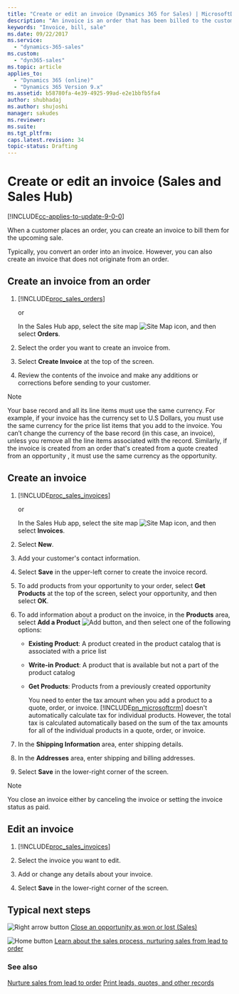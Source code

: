 ```yaml
---
title: "Create or edit an invoice (Dynamics 365 for Sales) | MicrosoftDocs"
description: "An invoice is an order that has been billed to the customer."
keywords: "Invoice, bill, sale"
ms.date: 09/22/2017
ms.service:
  - "dynamics-365-sales"
ms.custom:
  - "dyn365-sales"
ms.topic: article
applies_to:
  - "Dynamics 365 (online)"
  - "Dynamics 365 Version 9.x"
ms.assetid: b58780fa-4e39-4925-99ad-e2e1bbfb5fa4
author: shubhadaj
ms.author: shujoshi
manager: sakudes
ms.reviewer: 
ms.suite: 
ms.tgt_pltfrm: 
caps.latest.revision: 34
topic-status: Drafting
---
```


# Create or edit an invoice (Sales and Sales Hub)

[!INCLUDE[cc-applies-to-update-9-0-0](../includes/cc_applies_to_update_9_0_0.md)]

When a customer places an order, you can create an invoice to bill them for the upcoming sale.  
  
Typically, you convert an order into an invoice. However, you can also create an invoice that does not originate from an order.  
    
<a name="bkmk1"></a>   
## Create an invoice from an order  

1. [!INCLUDE[proc_sales_orders](../includes/proc-sales-orders.md)]  

    or

    In the Sales Hub app, select the site map ![Site Map icon](media/site-map-icon.png "site map icon"), and then select **Orders**. 
  
2. Select the order you want to create an invoice from.  
  
3. Select **Create Invoice** at the top of the screen.  
  
4. Review the contents of the invoice and make any additions or corrections before sending to your customer.  

> [!NOTE]
> 
> Your base record and all its line items must use the same currency. For example, if your invoice has the currency set to U.S Dollars, you must use the same currency for the price list items that you add to the invoice. You can’t change the currency of the base record (in this case, an invoice), unless you remove all the line items associated with the record.
> Similarly, if the invoice is created from an order that's created from a quote created from an opportunity , it must use the same currency as the opportunity.
  
<a name="bkmk2"></a>   
## Create an invoice  
  
1. [!INCLUDE[proc_sales_invoices](../includes/proc-sales-invoices.md)]  

    or

    In the Sales Hub app, select the site map ![Site Map icon](media/site-map-icon.png "site map icon"), and then select **Invoices**. 
  
2. Select **New**.  
  
3. Add your customer's contact information.  
  
4. Select **Save** in the upper-left corner to create the invoice record.  
  
5. To add products from your opportunity to your order, select **Get Products** at the top of the screen, select your opportunity, and then select **OK**.  
  
6. To add information about a product on the invoice, in the **Products** area, select **Add a Product** ![Add button](../sales-enterprise/media/add-button.PNG "Add button"), and then select one of the following options:  
  
   - **Existing Product**: A product created in the product catalog that is associated with a price list  
  
   - **Write-in Product**: A product that is available but not a part of the product catalog  
  
   - **Get Products**: Products from a previously created opportunity  
  
     You need to enter the tax amount when you add a product to a quote, order, or invoice. [!INCLUDE[pn_microsoftcrm](../includes/pn-microsoftcrm.md)] doesn't automatically calculate tax for individual products. However, the total tax is calculated automatically based on the sum of the tax amounts for all of the individual products in a quote, order, or invoice.  
  
7. In the **Shipping Information** area, enter shipping details.  
  
8. In the **Addresses** area, enter shipping and billing addresses.  
  
9. Select **Save** in the lower-right corner of the screen.  
  
> [!NOTE]
>  You close an invoice either by canceling the invoice or setting the invoice status as paid.  
  
<a name="bkmk3"></a>   
## Edit an invoice  
  
1. [!INCLUDE[proc_sales_invoices](../includes/proc-sales-invoices.md)]  
  
2. Select the invoice you want to edit.  
  
3. Add or change any details about your invoice.  
  
4. Select **Save** in the lower-right corner of the screen.  
  
<a name="bkmk4"></a>   
## Typical next steps  
 ![Right arrow button](../sales-enterprise/media/orange-right-arrow-button.png "Right arrow button") [Close an opportunity as won or lost (Sales)](../sales-enterprise/close-opportunity-won-lost-sales.md)  
  
 ![Home button](../sales-enterprise/media/home-button.png "Home button") [Learn about the sales process, nurturing sales from lead to order](../sales-enterprise/nurture-sales-from-lead-order-sales.md)  
  
### See also  
[Nurture sales from lead to order](../sales-enterprise/nurture-sales-from-lead-order-sales.md)
[Print leads, quotes, and other records](../basics/print-leads-quotes-other-records.md)
